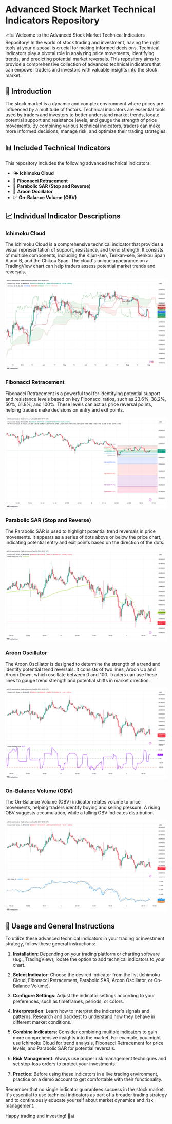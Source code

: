 # Advanced Stock Market Technical Indicators Repository

📈📊 Welcome to the Advanced Stock Market Technical Indicators Repository! In the world of stock trading and investment, having the right tools at your disposal is crucial for making informed decisions. Technical indicators play a pivotal role in analyzing price movements, identifying trends, and predicting potential market reversals. This repository aims to provide a comprehensive collection of advanced technical indicators that can empower traders and investors with valuable insights into the stock market.

## 🚀 Introduction

The stock market is a dynamic and complex environment where prices are influenced by a multitude of factors. Technical indicators are essential tools used by traders and investors to better understand market trends, locate potential support and resistance levels, and gauge the strength of price movements. By combining various technical indicators, traders can make more informed decisions, manage risk, and optimize their trading strategies.

## 📊 Included Technical Indicators

This repository includes the following advanced technical indicators:

- 🌤️ **Ichimoku Cloud**
- 🔢 **Fibonacci Retracement**
- 🛑 **Parabolic SAR (Stop and Reverse)**
- 🔄 **Aroon Oscillator**
- 💹 **On-Balance Volume (OBV)**

## 📈 Individual Indicator Descriptions

### Ichimoku Cloud

The Ichimoku Cloud is a comprehensive technical indicator that provides a visual representation of support, resistance, and trend strength. It consists of multiple components, including the Kijun-sen, Tenkan-sen, Senkou Span A and B, and the Chikou Span. The cloud's unique appearance on a TradingView chart can help traders assess potential market trends and reversals.

![Ichimoku Cloud Example](images/ichimoku-cloud.png)

### Fibonacci Retracement

Fibonacci Retracement is a powerful tool for identifying potential support and resistance levels based on key Fibonacci ratios, such as 23.6%, 38.2%, 50%, 61.8%, and 100%. These levels can act as price reversal points, helping traders make decisions on entry and exit points.

![Fibonacci Retracement Example](images/Fib-Retracement.png)

### Parabolic SAR (Stop and Reverse)

The Parabolic SAR is used to highlight potential trend reversals in price movements. It appears as a series of dots above or below the price chart, indicating potential entry and exit points based on the direction of the dots.

![Parabolic SAR Example](images/Parabolic-SAR.png)

### Aroon Oscillator

The Aroon Oscillator is designed to determine the strength of a trend and identify potential trend reversals. It consists of two lines, Aroon Up and Aroon Down, which oscillate between 0 and 100. Traders can use these lines to gauge trend strength and potential shifts in market direction.

![Aroon Oscillator Example](images/Aroon-Oscillator.png)

### On-Balance Volume (OBV)

The On-Balance Volume (OBV) indicator relates volume to price movements, helping traders identify buying and selling pressure. A rising OBV suggests accumulation, while a falling OBV indicates distribution.

![On-Balance Volume (OBV) Example](images/On-Balance-Volume.png)

## 📝 Usage and General Instructions

To utilize these advanced technical indicators in your trading or investment strategy, follow these general instructions:

1. **Installation**: Depending on your trading platform or charting software (e.g., TradingView), locate the option to add technical indicators to your chart.

2. **Select Indicator**: Choose the desired indicator from the list (Ichimoku Cloud, Fibonacci Retracement, Parabolic SAR, Aroon Oscillator, or On-Balance Volume).

3. **Configure Settings**: Adjust the indicator settings according to your preferences, such as timeframes, periods, or colors.

4. **Interpretation**: Learn how to interpret the indicator's signals and patterns. Research and backtest to understand how they behave in different market conditions.

5. **Combine Indicators**: Consider combining multiple indicators to gain more comprehensive insights into the market. For example, you might use Ichimoku Cloud for trend analysis, Fibonacci Retracement for price levels, and Parabolic SAR for potential reversals.

6. **Risk Management**: Always use proper risk management techniques and set stop-loss orders to protect your investments.

7. **Practice**: Before using these indicators in a live trading environment, practice on a demo account to get comfortable with their functionality.

Remember that no single indicator guarantees success in the stock market. It's essential to use technical indicators as part of a broader trading strategy and to continuously educate yourself about market dynamics and risk management.

Happy trading and investing! 🚀📊